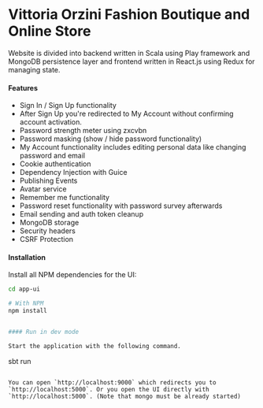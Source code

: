 Vittoria Orzini Fashion Boutique and Online Store
==================================================

Website is divided into backend written in Scala using Play framework and MongoDB persistence layer 
and frontend written in React.js using Redux for managing state.

#### Features 

* Sign In / Sign Up functionality
* After Sign Up you're redirected to My Account without confirming account activation.
* Password strength meter using zxcvbn
* Password masking (show / hide password functionality)
* My Account functionality includes editing personal data like changing password and email
* Cookie authentication
* Dependency Injection with Guice
* Publishing Events
* Avatar service
* Remember me functionality
* Password reset functionality with password survey afterwards
* Email sending and auth token cleanup
* MongoDB storage
* Security headers
* CSRF Protection


#### Installation 

Install all NPM dependencies for the UI:

```bash
cd app-ui

# With NPM
npm install


#### Run in dev mode 

Start the application with the following command.

```
sbt run
```

You can open `http://localhost:9000` which redirects you to `http://localhost:5000`. Or you open the UI directly with `http://localhost:5000`. (Note that mongo must be already started)
